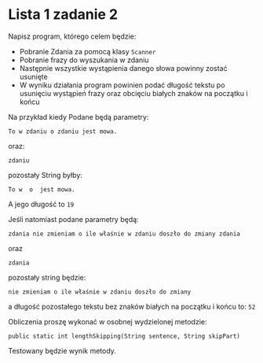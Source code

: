 # Lista 1 zadanie 2

Napisz program, którego celem będzie:
- Pobranie Zdania za pomocą klasy `Scanner`
- Pobranie frazy do wyszukania w zdaniu
- Następnie wszystkie wystąpienia danego słowa powinny zostać usunięte
- W wyniku działania program powinien podać długość tekstu po usunięciu wystąpień frazy oraz obcięciu białych znaków na początku i końcu

Na przykład kiedy Podane będą parametry:
```
To w zdaniu o zdaniu jest mowa.
```
oraz:
```
zdaniu
```
pozostały String byłby:
```
To w  o  jest mowa.
```
A jego długość to `19`

Jeśli natomiast podane parametry będą:
```
zdania nie zmieniam o ile właśnie w zdaniu doszło do zmiany zdania
```
oraz
```
zdania
```
pozostały string będzie:
```
nie zmieniam o ile właśnie w zdaniu doszło do zmiany
```
a długość pozostałego tekstu bez znaków białych na początku i końcu to: `52`

Obliczenia proszę wykonać w osobnej wydzielonej metodzie:

```
public static int lengthSkipping(String sentence, String skipPart)
```

Testowany będzie wynik metody.
